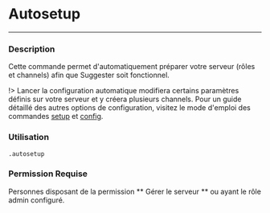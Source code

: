 # Autosetup
---
### Description
Cette commande permet d'automatiquement préparer votre serveur (rôles et channels) afin que Suggester soit fonctionnel.

!> Lancer la configuration automatique modifiera certains paramètres définis sur votre serveur et y créera plusieurs channels. Pour un guide détaillé des autres options de configuration, visitez le mode d'emploi des commandes [setup](fr/admin/setup.md) et [config](fr/admin/config.md).

### Utilisation
```
.autosetup
```
### Permission Requise
Personnes disposant de la permission ** Gérer le serveur ** ou ayant le rôle admin configuré.
